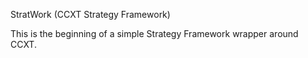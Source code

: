 StratWork (CCXT Strategy Framework)

This is the beginning of a simple Strategy Framework wrapper around CCXT.

